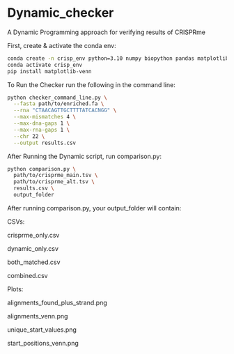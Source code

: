 # Dynamic_checker
A Dynamic Programming approach for verifying results of CRISPRme

First, create & activate the conda env:

```bash
conda create -n crisp_env python=3.10 numpy biopython pandas matplotlib matplotlib-venn -c conda-forge
conda activate crisp_env
pip install matplotlib-venn
```

To Run the Checker run the following in the command line:
```bash
python checker_command_line.py \
  --fasta path/to/enriched.fa \
  --rna "CTAACAGTTGCTTTTATCACNGG" \
  --max-mismatches 4 \
  --max-dna-gaps 1 \
  --max-rna-gaps 1 \
  --chr 22 \
  --output results.csv 
```
After Running the Dynamic script, run comparison.py:
```bash
python comparison.py \
  path/to/crisprme_main.tsv \
  path/to/crisprme_alt.tsv \
  results.csv \
  output_folder
```

After running comparison.py, your output_folder will contain:

CSVs:

crisprme_only.csv

dynamic_only.csv

both_matched.csv

combined.csv

Plots:

alignments_found_plus_strand.png

alignments_venn.png

unique_start_values.png

start_positions_venn.png
